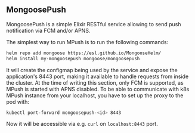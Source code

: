 ## MongoosePush

MongoosePush is a simple Elixir RESTful service allowing to send push notification via FCM and/or APNS.

The simplest way to run MPush is to run the following commands:

```sh
helm repo add mongoose https://esl.github.io/MongooseHelm/
helm install my-mongoosepush mongoose/mongoosepush
```

It will create the configmap being used by the service and expose the application's
8443 port, making it available to handle requests from inside the cluster.
At the time of writing this section, only FCM is supported, as MPush is started with APNS disabled.
To be able to communicate with k8s MPush instance from your localhost, you have to set up
the proxy to the pod with:

```sh
kubectl port-forward mongoosepush-<id> 8443
```

Now it will be accessible via e.g. `curl` on `localhost:8443` port.
